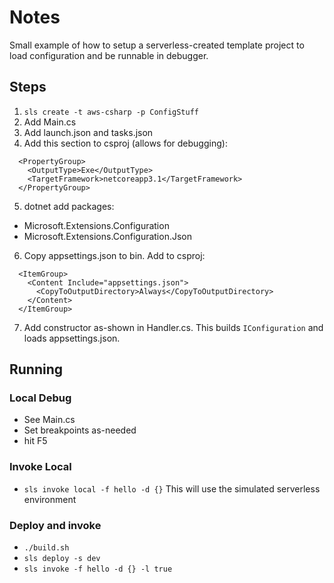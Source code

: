 # Notes

Small example of how to setup a serverless-created template project to load configuration and be runnable in debugger.

## Steps
1. `sls create -t aws-csharp -p ConfigStuff`
2. Add Main.cs
3. Add launch.json and tasks.json
4. Add this section to csproj (allows for debugging):
```
  <PropertyGroup>
    <OutputType>Exe</OutputType>
    <TargetFramework>netcoreapp3.1</TargetFramework>
  </PropertyGroup>
```
5. dotnet add packages:
  - Microsoft.Extensions.Configuration
  - Microsoft.Extensions.Configuration.Json
6. Copy appsettings.json to bin. Add to csproj:
```
  <ItemGroup>
    <Content Include="appsettings.json">
      <CopyToOutputDirectory>Always</CopyToOutputDirectory>
    </Content> 
  </ItemGroup>
```
7. Add constructor as-shown in Handler.cs. This builds `IConfiguration` and loads appsettings.json.

## Running

### Local Debug
- See Main.cs
- Set breakpoints as-needed
- hit F5

### Invoke Local
- `sls invoke local -f hello -d {}`
This will use the simulated serverless environment

### Deploy and invoke
- `./build.sh`
- `sls deploy -s dev` 
- `sls invoke -f hello -d {} -l true`
